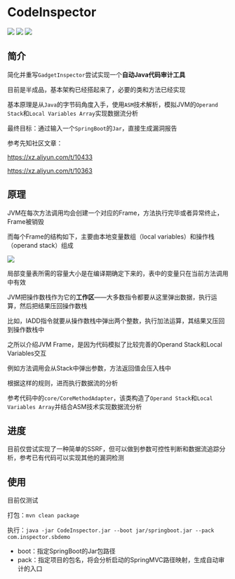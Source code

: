 # CodeInspector

![](https://img.shields.io/badge/build-passing-brightgreen)
![](https://img.shields.io/badge/ASM-9.0-blue)
![](https://img.shields.io/badge/Java-8-red)

## 简介

简化并重写`GadgetInspector`尝试实现一个**自动Java代码审计工具**

目前是半成品，基本架构已经搭起来了，必要的类和方法已经实现

基本原理是从`Java`的字节码角度入手，使用`ASM`技术解析，模拟JVM的`Operand Stack`和`Local Variables Array`实现数据流分析

最终目标：通过输入一个`SpringBoot`的`Jar`，直接生成漏洞报告

参考先知社区文章：

https://xz.aliyun.com/t/10433

https://xz.aliyun.com/t/10363

## 原理

JVM在每次方法调用均会创建一个对应的Frame，方法执行完毕或者异常终止，Frame被销毁

而每个Frame的结构如下，主要由本地变量数组（local variables）和操作栈（operand stack）组成

![](https://github.com/EmYiQing/CodeInspector/blob/master/image/1.png)

局部变量表所需的容量大小是在编译期确定下来的，表中的变量只在当前方法调用中有效

JVM把操作数栈作为它的**工作区**——大多数指令都要从这里弹出数据，执行运算，然后把结果压回操作数栈

比如，IADD指令就要从操作数栈中弹出两个整数，执行加法运算，其结果又压回到操作数栈中

之所以介绍JVM Frame，是因为代码模拟了比较完善的Operand Stack和Local Variables交互

例如方法调用会从Stack中弹出参数，方法返回值会压入栈中

根据这样的规则，进而执行数据流的分析

参考代码中的`core/CoreMethodAdapter`，该类构造了`Operand Stack`和`Local Variables Array`并结合ASM技术实现数据流分析

## 进度

目前仅尝试实现了一种简单的SSRF，但可以做到参数可控性判断和数据流追踪分析，参考已有代码可以实现其他的漏洞检测

## 使用

目前仅测试

打包：`mvn clean package`

执行：`java -jar CodeInspector.jar --boot jar/springboot.jar --pack com.inspector.sbdemo`

- boot：指定SpringBoot的Jar包路径
- pack：指定项目的包名，将会分析启动的SpringMVC路径映射，生成自动审计的入口
